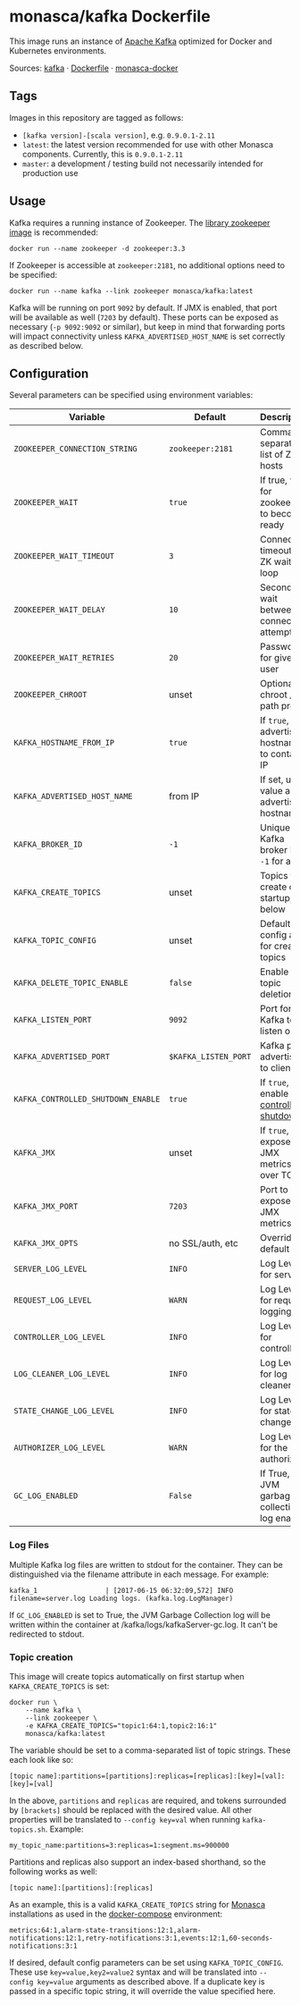 monasca/kafka Dockerfile
========================

This image runs an instance of [Apache Kafka][1] optimized for Docker and
Kubernetes environments.

Sources: [kafka][2] &middot; [Dockerfile][3] &middot; [monasca-docker][4]

Tags
----

Images in this repository are tagged as follows:

 * `[kafka version]-[scala version]`, e.g. `0.9.0.1-2.11`
 * `latest`: the latest version recommended for use with other Monasca
   components. Currently, this is `0.9.0.1-2.11`
 * `master`: a development / testing build not necessarily intended for
   production use

Usage
-----

Kafka requires a running instance of Zookeeper. The [library zookeeper image][5]
is recommended:

    docker run --name zookeeper -d zookeeper:3.3

If Zookeeper is accessible at `zookeeper:2181`, no additional options need to be
specified:

    docker run --name kafka --link zookeeper monasca/kafka:latest

Kafka will be running on port `9092` by default. If JMX is enabled, that port
will be available as well (`7203` by default). These ports can be exposed as
necessary (`-p 9092:9092` or similar), but keep in mind that forwarding ports
will impact connectivity unless `KAFKA_ADVERTISED_HOST_NAME` is set correctly as
described below.

Configuration
-------------

Several parameters can be specified using environment variables:

| Variable                      | Default          | Description                           |
|-------------------------------|------------------|---------------------------------------|
| `ZOOKEEPER_CONNECTION_STRING` | `zookeeper:2181` | Comma-separated list of ZK hosts      |
| `ZOOKEEPER_WAIT`              | `true`  | If true, wait for zookeeper to become ready    |
| `ZOOKEEPER_WAIT_TIMEOUT`      | `3`     | Connection timeout for ZK wait loop            |
| `ZOOKEEPER_WAIT_DELAY`        | `10`    | Seconds to wait between connection attempts    |
| `ZOOKEEPER_WAIT_RETRIES`      | `20`    | Password for given user                        |
| `ZOOKEEPER_CHROOT`            | unset   | Optional ZK chroot / path prefix               |
| `KAFKA_HOSTNAME_FROM_IP`      | `true`  | If `true`, set advertised hostname to container IP  |
| `KAFKA_ADVERTISED_HOST_NAME`  | from IP | If set, use value as advertised hostname       |
| `KAFKA_BROKER_ID`             | `-1`    | Unique Kafka broker ID, `-1` for auto          |
| `KAFKA_CREATE_TOPICS`         | unset   | Topics to create on startup, see below         |
| `KAFKA_TOPIC_CONFIG`          | unset   | Default config args for created topics         |
| `KAFKA_DELETE_TOPIC_ENABLE`   | `false` | Enable topic deletion                          |
| `KAFKA_LISTEN_PORT`           | `9092`  | Port for Kafka to listen on                    |
| `KAFKA_ADVERTISED_PORT`       | `$KAFKA_LISTEN_PORT` | Kafka port advertised to clients  |
| `KAFKA_CONTROLLED_SHUTDOWN_ENABLE` | `true` | If `true`, enable [controlled shutdown][6] |
| `KAFKA_JMX`                   | unset   | If `true`, expose JMX metrics over TCP         |
| `KAFKA_JMX_PORT`              | `7203`  | Port to expose JMX metrics                     |
| `KAFKA_JMX_OPTS`              | no SSL/auth, etc | Override default opts                 |
| `SERVER_LOG_LEVEL`            | `INFO`  | Log Level for server                           |
| `REQUEST_LOG_LEVEL`           | `WARN`  | Log Level for request logging                  |
| `CONTROLLER_LOG_LEVEL`        | `INFO`  | Log Level for controller                       |
| `LOG_CLEANER_LOG_LEVEL`       | `INFO`  | Log Level for log cleaner                      |
| `STATE_CHANGE_LOG_LEVEL`      | `INFO`  | Log Level for state changes                    |
| `AUTHORIZER_LOG_LEVEL`        | `WARN`  | Log Level for the authorizer                   |
| `GC_LOG_ENABLED`              | `False` | If True, JVM garbage collection log enabled    |

### Log Files

Multiple Kafka log files are written to stdout for the container. They can be distinguished via
the filename attribute in each message. For example:

```
kafka_1                 | [2017-06-15 06:32:09,572] INFO filename=server.log Loading logs. (kafka.log.LogManager)
```

If `GC_LOG_ENABLED` is set to True, the JVM Garbage Collection log will be written within the
container at /kafka/logs/kafkaServer-gc.log. It can't be redirected to stdout.

### Topic creation

This image will create topics automatically on first startup when
`KAFKA_CREATE_TOPICS` is set:

```
docker run \
    --name kafka \
    --link zookeeper \
    -e KAFKA_CREATE_TOPICS="topic1:64:1,topic2:16:1"
    monasca/kafka:latest
```

The variable should be set to a comma-separated list of topic strings. These
each look like so:

```
[topic name]:partitions=[partitions]:replicas=[replicas]:[key]=[val]:[key]=[val]
```

In the above, `partitions` and `replicas` are required, and tokens surrounded by
`[brackets]` should be replaced with the desired value. All other properties
will be translated to `--config key=val` when running `kafka-topics.sh`.
Example:

```
my_topic_name:partitions=3:replicas=1:segment.ms=900000
```

Partitions and replicas also support an index-based shorthand, so the following
works as well:

```
[topic name]:[partitions]:[replicas]
```

As an example, this is a valid `KAFKA_CREATE_TOPICS` string for [Monasca][8]
installations as used in the [docker-compose][4] environment:

    metrics:64:1,alarm-state-transitions:12:1,alarm-notifications:12:1,retry-notifications:3:1,events:12:1,60-seconds-notifications:3:1

If desired, default config parameters can be set using `KAFKA_TOPIC_CONFIG`.
These use `key=value,key2=value2` syntax and will be translated into
`--config key=value` arguments as described above. If a duplicate key is passed
in a specific topic string, it will override the value specified here.

[1]: http://kafka.apache.org/
[2]: https://github.com/hpcloud-mon/monasca-docker/blob/master/kafka/
[3]: https://github.com/hpcloud-mon/monasca-docker/blob/master/kafka/Dockerfile
[4]: https://github.com/hpcloud-mon/monasca-docker/
[5]: https://hub.docker.com/r/library/zookeeper/
[6]: https://kafka.apache.org/documentation/#basic_ops_restarting
[7]: https://github.com/wurstmeister/kafka-docker
[8]: https://hub.docker.com/r/monasca/api/
